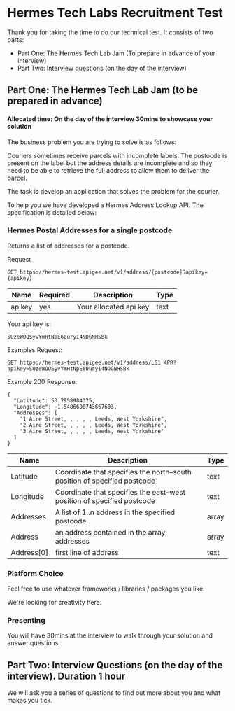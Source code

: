 # Hermes Tech Labs Recruitment Test

Thank you for taking the time to do our technical test. It consists of two parts:

* Part One: The Hermes Tech Lab Jam (To prepare in advance of your interview)
* Part Two: Interview questions (on the day of the interview)

Part One: The Hermes Tech Lab Jam (to be prepared in advance)
------

#### Allocated time: On the day of the interview 30mins to showcase your solution

The business problem you are trying to solve is as follows:

Couriers sometimes receive parcels with incomplete labels. The postocde is present on the label but the address details are incomplete and so they need to be able to retrieve the full address to allow them to deliver the parcel.  

The task is develop an application that solves the problem for the courier.

To help you we have developed a Hermes Address Lookup API. The specification is detailed below:

### Hermes Postal Addresses for a single postcode

Returns a list of addresses for a postcode.

Request
```
GET https://hermes-test.apigee.net/v1/address/{postcode}?apikey={apikey}
```
| Name       | Required           | Description  |   Type |
| ------------- | ------------- | ----- | ----- |
| apikey      | yes | Your allocated api key | text |


Your api key is:

```
SUzeWOQSyvYmHtNpE60uryI4NDGNHSBk
```
Examples Request:
```
GET https://hermes-test.apigee.net/v1/address/LS1 4PR?apikey=SUzeWOQSyvYmHtNpE60uryI4NDGNHSBk
```
Example 200 Response:

```
{
  "Latitude": 53.7958984375,
  "Longitude": -1.5486608743667603,
  "Addresses": [
    "1 Aire Street, , , , , Leeds, West Yorkshire",
    "2 Aire Street, , , , , Leeds, West Yorkshire",
    "3 Aire Street, , , , , Leeds, West Yorkshire"
  ]
}
```
| Name       | Description      | Type  |  
| ------------- | ------------- | ----- | 
| Latitude      | Coordinate that specifies the north–south position of specified postcode | text | 
| Longitude     | Coordinate that specifies the east–west position of specified postcode | text | 
| Addresses      | A list of 1..n address in the specified postcode | array |
| Address      | an address contained in the array addresses | array |
| Address[0]      | first line of address | text |


### Platform Choice

Feel free to use whatever frameworks / libraries / packages you like.

We're looking for creativity here.


### Presenting

You will have 30mins at the interview to walk through your solution and answer questions


Part Two: Interview Questions (on the day of the interview). Duration 1 hour
------

We will ask you a series of questions to find out more about you and what makes you tick.

